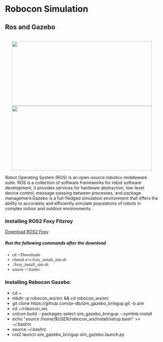 <h1>Robocon Simulation </h1>
<div class="Gazebo">
<h2 display: block;>Ros and Gazebo</h2>
<p align="center">
</br>
<img src="https://miro.medium.com/max/680/1*n4TxKdA4LeMTn95m6ogisQ.png"  width="460" height="212">
<img src="https://gblobscdn.gitbook.com/assets%2F-MWeiLnwrIKZJWLFsXhf%2F-MXaIxqcmP2grIz5ToTW%2F-MXaND_w1UbqoGHP4VNv%2Fgazebo.png?alt=media&token=a05f7459-89f1-454a-a581-59ea9da22411" width="460" height="212"> 

</p>
<p>Robot Operating System (ROS) is an open-source robotics middleware suite. ROS is a collection of software frameworks for robot software development, it provides services for hardware abstraction, low-level device control, message-passing between processes, and package management.Gazebo is a full-fledged simulation environment that offers the ability to accurately and efficiently simulate populations of robots in complex indoor and outdoor environments. </p>
</div>
<div class="installation">
<h3 display: block;>Installing ROS2 Foxy Fitzroy</h3>
<a href="https://firebasestorage.googleapis.com/v0/b/gitbook-28427.appspot.com/o/assets%2F-MWeiLnwrIKZJWLFsXhf%2F-MXcfaeFblmznqth_0fk%2F-MXcgSRrBPzq5-K6O-C5%2Ffoxy_install_aim.sh?alt=media&token=2adf3a55-8463-4ff1-890e-67b6d32fe747">Download ROS2 Foxy</a>
  <p></p>
  <h5>Run the following commands after the download</h5>
<ul display: block; style="font-family:verdana">
  <li>cd ~/Downloads</li>
  <li>chmod a+x foxy_install_aim.sh</li>
  <li>./foxy_install_aim.sh</li>
  <li>source ~/.bashrc</li>
</ul>
</div>
<div class="robocon">
<h3 display: block;>Installing Robocon Gazebo</h3>
 <ul display:block;style="font-family:verdana">
    <li>cd ~</li>
    <li>mkdir -p robocon_ws/src && cd robocon_ws/src</li>
    <li>git clone https://github.com/pr-db/sim_gazebo_bringup.git -b aim</li>
    <li>cd ~/robocon_ws</li>
    <li>colcon build --packages-select sim_gazebo_bringup --symlink-install</li>
    <li>echo "source /home/$USER/robocon_ws/install/setup.bash" >> ~/.bashrc</li>
    <li>source ~/.bashrc</li>
    <li>ros2 launch sim_gazebo_bringup sim_gazebo.launch.py</li>
   </ul>
</div>
